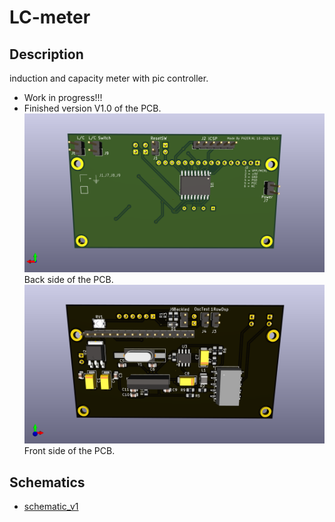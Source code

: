 # LC-meter
## Description
induction and capacity meter with pic controller.
*  Work in progress!!!
*  Finished version V1.0 of the PCB.
 ![Backside of the PCB](Pictures/LC-meter_pcb_back.png)
 Back side of the PCB.
 ![Front side of the PCB](Pictures/LC-meter_pcb_front.png)
 Front side of the PCB.
## Schematics
* [schematic_v1](Pictures/schematic_v1.0.pdf)
<!--stackedit_data:
eyJoaXN0b3J5IjpbLTg0MDYxMjgyM119
-->
